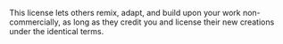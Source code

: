 This license lets others remix, adapt, and build upon your work non-commercially, as long as they credit you and license their new creations 
under the identical terms. 